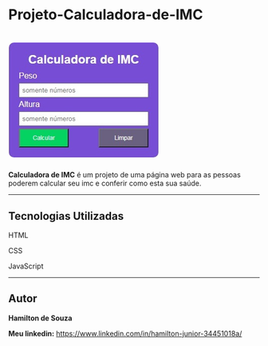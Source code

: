 # Projeto-Calculadora-de-IMC

<h1 aling="center">
    <img alt="Calculadora de IMC" title="Calculadora" src="/img/print.jpg" widht="220px">
</h1>

**Calculadora de IMC** é um projeto de uma página web para as pessoas poderem calcular seu imc e conferir como esta sua saúde.

<hr>

## Tecnologias Utilizadas

<p>HTML</p>
<p>CSS</p>
<p>JavaScript</p>

<hr>

## Autor
**Hamilton de Souza**

**Meu linkedin:** https://www.linkedin.com/in/hamilton-junior-34451018a/